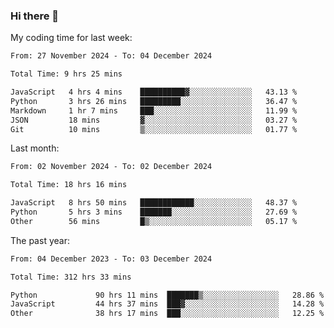 ### Hi there 👋

My coding time for last week:

<!--START_SECTION:week-->

```txt
From: 27 November 2024 - To: 04 December 2024

Total Time: 9 hrs 25 mins

JavaScript   4 hrs 4 mins    ██████████▓░░░░░░░░░░░░░░   43.13 %
Python       3 hrs 26 mins   █████████░░░░░░░░░░░░░░░░   36.47 %
Markdown     1 hr 7 mins     ███░░░░░░░░░░░░░░░░░░░░░░   11.99 %
JSON         18 mins         ▓░░░░░░░░░░░░░░░░░░░░░░░░   03.27 %
Git          10 mins         ▒░░░░░░░░░░░░░░░░░░░░░░░░   01.77 %
```

<!--END_SECTION:week-->

Last month:

<!--START_SECTION:month-->

```txt
From: 02 November 2024 - To: 02 December 2024

Total Time: 18 hrs 16 mins

JavaScript   8 hrs 50 mins   ████████████░░░░░░░░░░░░░   48.37 %
Python       5 hrs 3 mins    ███████░░░░░░░░░░░░░░░░░░   27.69 %
Other        56 mins         █▒░░░░░░░░░░░░░░░░░░░░░░░   05.17 %
```

<!--END_SECTION:month-->

The past year:

<!--START_SECTION:year-->

```txt
From: 04 December 2023 - To: 03 December 2024

Total Time: 312 hrs 33 mins

Python             90 hrs 11 mins  ███████▒░░░░░░░░░░░░░░░░░   28.86 %
JavaScript         44 hrs 37 mins  ███▓░░░░░░░░░░░░░░░░░░░░░   14.28 %
Other              38 hrs 17 mins  ███░░░░░░░░░░░░░░░░░░░░░░   12.25 %
```

<!--END_SECTION:year-->
